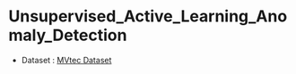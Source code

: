 # Unsupervised_Active_Learning_Anomaly_Detection

- Dataset : [MVtec Dataset][link]


[link]: https://www.mvtec.com/company/research/datasets/mvtec-ad
